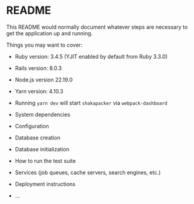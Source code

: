 # README

This README would normally document whatever steps are necessary to get the
application up and running.

Things you may want to cover:

* Ruby version: 3.4.5 (YJIT enabled by default from Ruby 3.3.0)

* Rails version: 8.0.3

* Node.js version 22.19.0

* Yarn version: 4.10.3

* Running `yarn dev` will start `shakapacker` via `webpack-dashboard`

* System dependencies

* Configuration

* Database creation

* Database initialization

* How to run the test suite

* Services (job queues, cache servers, search engines, etc.)

* Deployment instructions

* ...
